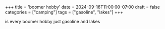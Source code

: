 +++
title = 'boomer hobby'
date = 2024-09-16T11:00:00-07:00
draft = false
categories = ["camping"]
tags = ["gasoline", "lakes"]
+++

is every boomer hobby just gasoline and lakes